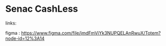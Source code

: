 # Senac CashLess


links:

figma : https://www.figma.com/file/jmdFmViYk3NUPQELAnRwuX/Totem?node-id=12%3A14
